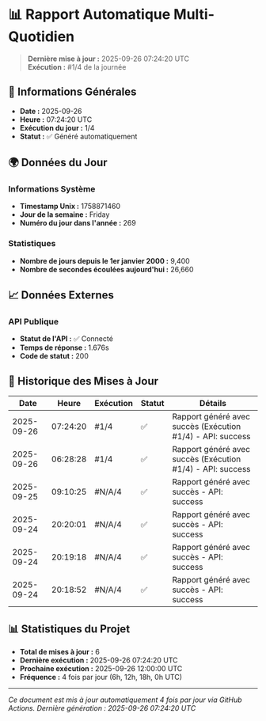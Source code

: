 # 📊 Rapport Automatique Multi-Quotidien

> **Dernière mise à jour :** 2025-09-26 07:24:20 UTC  
> **Exécution :** #1/4 de la journée

## 📅 Informations Générales

- **Date :** 2025-09-26
- **Heure :** 07:24:20 UTC
- **Exécution du jour :** 1/4
- **Statut :** ✅ Généré automatiquement

## 🌍 Données du Jour

### Informations Système
- **Timestamp Unix :** 1758871460
- **Jour de la semaine :** Friday
- **Numéro du jour dans l'année :** 269

### Statistiques
- **Nombre de jours depuis le 1er janvier 2000 :** 9,400
- **Nombre de secondes écoulées aujourd'hui :** 26,660

## 📈 Données Externes

### API Publique
- **Statut de l'API :** ✅ Connecté
- **Temps de réponse :** 1.676s
- **Code de statut :** 200

## 🔄 Historique des Mises à Jour

| Date | Heure | Exécution | Statut | Détails |
|------|-------|-----------|--------|---------|
| 2025-09-26 | 07:24:20 | #1/4 | ✅ | Rapport généré avec succès (Exécution #1/4) - API: success |
| 2025-09-26 | 06:28:28 | #1/4 | ✅ | Rapport généré avec succès (Exécution #1/4) - API: success |
| 2025-09-25 | 09:10:25 | #N/A/4 | ✅ | Rapport généré avec succès - API: success |
| 2025-09-24 | 20:20:01 | #N/A/4 | ✅ | Rapport généré avec succès - API: success |
| 2025-09-24 | 20:19:18 | #N/A/4 | ✅ | Rapport généré avec succès - API: success |
| 2025-09-24 | 20:18:52 | #N/A/4 | ✅ | Rapport généré avec succès - API: success |

## 📊 Statistiques du Projet

- **Total de mises à jour :** 6
- **Dernière exécution :** 2025-09-26 07:24:20 UTC
- **Prochaine exécution :** 2025-09-26 12:00:00 UTC
- **Fréquence :** 4 fois par jour (6h, 12h, 18h, 0h UTC)

---

*Ce document est mis à jour automatiquement 4 fois par jour via GitHub Actions.*
*Dernière génération : 2025-09-26 07:24:20 UTC*
